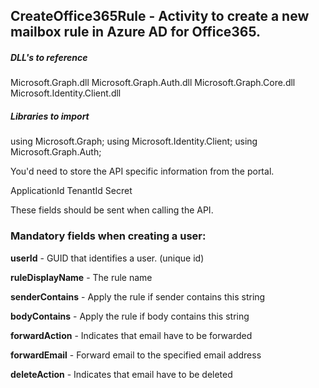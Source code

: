 ## CreateOffice365Rule - Activity to create a new mailbox rule in Azure AD for Office365.

##### DLL's to reference
Microsoft.Graph.dll
Microsoft.Graph.Auth.dll
Microsoft.Graph.Core.dll
Microsoft.Identity.Client.dll

##### Libraries to import
using Microsoft.Graph;
using Microsoft.Identity.Client;
using Microsoft.Graph.Auth;

You'd need to store the API specific information from the portal.

ApplicationId
TenantId
Secret

These fields should be sent when calling the API.

### Mandatory fields when creating a user:

**userId**			  - GUID that identifies a user. (unique id) 

**ruleDisplayName**   - The rule name

**senderContains**    - Apply the rule if sender contains this string

**bodyContains**	  - Apply the rule if body contains this string

**forwardAction**	  - Indicates that email have to be forwarded

**forwardEmail**      - Forward email to the specified email address

**deleteAction**      - Indicates that email have to be deleted


